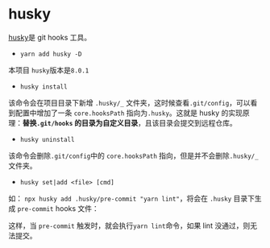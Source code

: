 # husky

[husky](https://github.com/typicode/husky)是 git hooks 工具。

- `yarn add husky -D`

本项目 `husky`版本是`8.0.1`

- `husky install`

该命令会在项目目录下新增 `.husky/_` 文件夹，这时候查看`.git/config`，可以看到配置中增加了一条 `core.hooksPath` 指向为`.husky`。这就是 husky 的实现原理：**替换`.git/hooks` 的目录为自定义目录**，且该目录会提交到远程仓库。
<img :src="$withBase('/imgs/zeroToOne/husky-install.jpg')" style="transform:scale(0.9);"/>

- `husky uninstall`

该命令会删除`.git/config`中的 `core.hooksPath` 指向，但是并不会删除`.husky/_` 文件夹。

- `husky set|add <file> [cmd]`

如： `npx husky add .husky/pre-commit "yarn lint"`，将会在 `.husky` 目录下生成 `pre-commit` hooks 文件：
<img :src="$withBase('/imgs/zeroToOne/add-githooks-precommit.jpg')" style="transform:scale(0.9);"/>

这样，当 `pre-commit` 触发时，就会执行`yarn lint`命令，如果 lint 没通过，则无法提交。
